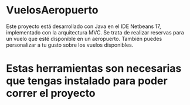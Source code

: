# VuelosAeropuerto
Este proyecto está desarrollado con Java en el IDE Netbeans 17, implementado con la arquitectura MVC. Se trata de realizar reservas para un vuelo que esté disponible en un aeropuerto. También puedes personalizar a tu gusto sobre los vuelos disponibles.

# Estas herramientas son necesarias que tengas instalado para poder correr el proyecto
